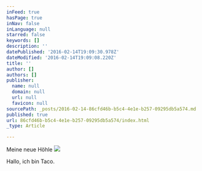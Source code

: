 ```yaml
---
inFeed: true
hasPage: true
inNav: false
inLanguage: null
starred: false
keywords: []
description: ''
datePublished: '2016-02-14T19:09:30.978Z'
dateModified: '2016-02-14T19:09:08.220Z'
title: ''
author: []
authors: []
publisher:
  name: null
  domain: null
  url: null
  favicon: null
sourcePath: _posts/2016-02-14-86cfd46b-b5c4-4e1e-b257-09295db5a574.md
published: true
url: 86cfd46b-b5c4-4e1e-b257-09295db5a574/index.html
_type: Article

---
```

Meine neue Höhle
![](https://the-grid-user-content.s3-us-west-2.amazonaws.com/543af8c5-f908-4309-ae5c-a9b309d9186e.jpg)

Hallo, ich bin Taco.